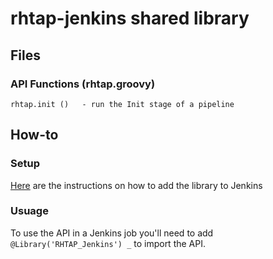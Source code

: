 # rhtap-jenkins shared library 

## Files
### API Functions (rhtap.groovy)
   
    rhtap.init ()   - run the Init stage of a pipeline 

## How-to

### Setup
[Here](https://jenkins.io/doc/book/pipeline/shared-libraries/) are the instructions on how to add the library to Jenkins

### Usuage
To use the API in a Jenkins job you'll need to add ```@Library('RHTAP_Jenkins') _``` to import the API.
 